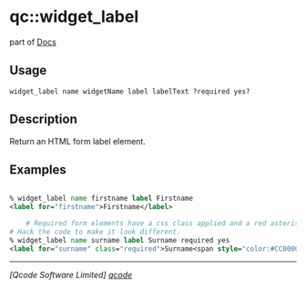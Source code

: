 qc::widget_label
================

part of [Docs](../index.md)

Usage
-----
`
	widget_label name widgetName label labelText ?required yes?
    `

Description
-----------
Return an HTML form label element.

Examples
--------
```tcl

% widget_label name firstname label Firstname
<label for="firstname">Firstname</label>

    # Required form elements have a css class applied and a red asterisk.
# Hack the code to make it look different.
% widget_label name surname label Surname required yes
<label for="surname" class="required">Surname<span style="color:#CC0000">*</span></label>

```

----------------------------------
*[Qcode Software Limited] [qcode]*

[qcode]: http://www.qcode.co.uk "Qcode Software"